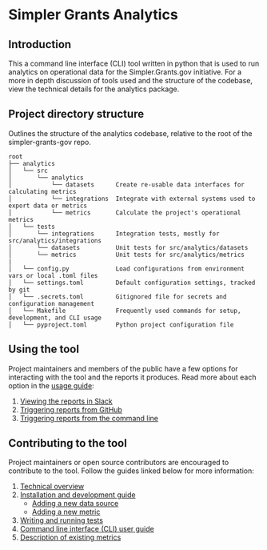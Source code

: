 # Simpler Grants Analytics

## Introduction

This a command line interface (CLI) tool written in python that is used to run analytics on operational data for the Simpler.Grants.gov initiative. For a more in depth discussion of tools used and the structure of the codebase, view the technical details for the analytics package.

## Project directory structure

Outlines the structure of the analytics codebase, relative to the root of the simpler-grants-gov repo.

```text
root
├── analytics
│   └── src
│       └── analytics
│           └── datasets      Create re-usable data interfaces for calculating metrics
│           └── integrations  Integrate with external systems used to export data or metrics
│           └── metrics       Calculate the project's operational metrics
│   └── tests
│       └── integrations      Integration tests, mostly for src/analytics/integrations
│       └── datasets          Unit tests for src/analytics/datasets
│       └── metrics           Unit tests for src/analytics/metrics
|
│   └── config.py             Load configurations from environment vars or local .toml files
│   └── settings.toml         Default configuration settings, tracked by git
│   └── .secrets.toml         Gitignored file for secrets and configuration management
│   └── Makefile              Frequently used commands for setup, development, and CLI usage
│   └── pyproject.toml        Python project configuration file
```

## Using the tool

Project maintainers and members of the public have a few options for interacting with the tool and the reports it produces. Read more about each option in the [usage guide](../documentation/analytics/usage.md):

1. [Viewing the reports in Slack](../documentation/analytics/usage.md#view-daily-reports-in-slack)
2. [Triggering reports from GitHub](../documentation/analytics/usage.md#trigger-a-report-from-github)
3. [Triggering reports from the command line](../documentation/analytics/usage.md#trigger-a-report-from-the-command-line)

## Contributing to the tool

Project maintainers or open source contributors are encouraged to contribute to the tool. Follow the guides linked below for more information:

1. [Technical overview](../documentation/analytics/technical-overview.md)
2. [Installation and development guide](../documentation/analytics/development.md)
   - [Adding a new data source](../documentation/analytics/development.md#adding-a-new-dataset)
   - [Adding a new metric](../documentation/analytics/development.md#adding-a-new-metric)
3. [Writing and running tests](../documentation/analytics/testing.md)
4. [Command line interface (CLI) user guide](../documentation/analytics/usage.md#using-the-command-line-interface)
5. [Description of existing metrics](../documentation/analytics/metrics/README.md)


